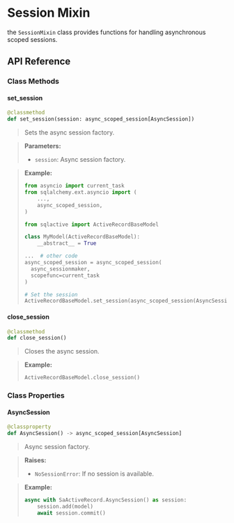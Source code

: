 # Session Mixin

the `SessionMixin` class provides functions for handling asynchronous
scoped sessions.

## API Reference

### Class Methods

#### set_session
```python
@classmethod
def set_session(session: async_scoped_session[AsyncSession])
```

> Sets the async session factory.

> **Parameters:**
> - `session`: Async session factory.

> **Example:**
> ```python
> from asyncio import current_task
> from sqlalchemy.ext.asyncio import (
>     ...,
>     async_scoped_session,
> )
>
> from sqlactive import ActiveRecordBaseModel
>
> class MyModel(ActiveRecordBaseModel):
>     __abstract__ = True
>
> ...  # other code
> async_scoped_session = async_scoped_session(
>   async_sessionmaker,
>   scopefunc=current_task
> )
>
> # Set the session
> ActiveRecordBaseModel.set_session(async_scoped_session(AsyncSession))
> ```

#### close_session
```python
@classmethod
def close_session()
```

> Closes the async session.

> **Example:**
> ```python
> ActiveRecordBaseModel.close_session()
> ```

### Class Properties

#### AsyncSession
```python
@classproperty
def AsyncSession() -> async_scoped_session[AsyncSession]
```

> Async session factory.

> **Raises:**
> - `NoSessionError`: If no session is available.

> **Example:**
> ```python
> async with SaActiveRecord.AsyncSession() as session:
>     session.add(model)
>     await session.commit()
> ```
